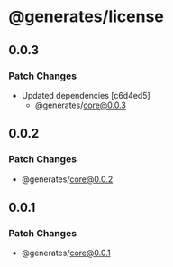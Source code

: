 # @generates/license

## 0.0.3

### Patch Changes

- Updated dependencies [c6d4ed5]
  - @generates/core@0.0.3

## 0.0.2

### Patch Changes

- @generates/core@0.0.2

## 0.0.1

### Patch Changes

- @generates/core@0.0.1
